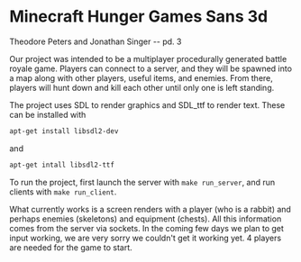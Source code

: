# Minecraft Hunger Games Sans 3d

Theodore Peters and Jonathan Singer -- pd. 3

Our project was intended to be a multiplayer procedurally generated battle royale game. Players can connect to a server, and they will be spawned into a map along with other players, useful items, and enemies. From there, players will hunt down and kill each other until only one is left standing.

The project uses SDL to render graphics and SDL_ttf to render text. These can be installed with

```bash
apt-get install libsdl2-dev
```

and

```bash
apt-get intall libsdl2-ttf
```

To run the project, first launch the server with `make run_server`, and run clients with `make run_client`.

What currently works is a screen renders with a player (who is a rabbit) and perhaps enemies (skeletons) and equipment (chests). All this information comes from the server via sockets.
In the coming few days we plan to get input working, we are very sorry we couldn't get it working yet.
4 players are needed for the game to start.
